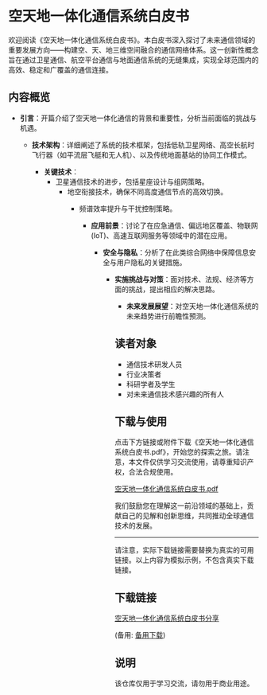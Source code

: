 # 空天地一体化通信系统白皮书

欢迎阅读《空天地一体化通信系统白皮书》。本白皮书深入探讨了未来通信领域的重要发展方向——构建空、天、地三维空间融合的通信网络体系。这一创新性概念旨在通过卫星通信、航空平台通信与地面通信系统的无缝集成，实现全球范围内的高效、稳定和广覆盖的通信连接。

## 内容概览

- **引言**：开篇介绍了空天地一体化通信的背景和重要性，分析当前面临的挑战与机遇。

  - **技术架构**：详细阐述了系统的技术框架，包括低轨卫星网络、高空长航时飞行器（如平流层飞艇和无人机）、以及传统地面基站的协同工作模式。

    - **关键技术**：
      - 卫星通信技术的进步，包括星座设计与组网策略。
        - 地空衔接技术，确保不同高度通信节点的高效切换。
          - 频谱效率提升与干扰控制策略。

            - **应用前景**：讨论了在应急通信、偏远地区覆盖、物联网(IoT)、高速互联网服务等领域中的潜在应用。

              - **安全与隐私**：分析了在此类综合网络中保障信息安全与用户隐私的关键措施。

                - **实施挑战与对策**：面对技术、法规、经济等方面的挑战，提出相应的解决思路。

                  - **未来发展展望**：对空天地一体化通信系统的未来趋势进行前瞻性预测。

                  ## 读者对象

                  - 通信技术研发人员
                  - 行业决策者
                  - 科研学者及学生
                  - 对未来通信技术感兴趣的所有人

                  ## 下载与使用

                  点击下方链接或附件下载《空天地一体化通信系统白皮书.pdf》，开始您的探索之旅。请注意，本文件仅供学习交流使用，请尊重知识产权，合法合规使用。

                  [空天地一体化通信系统白皮书.pdf](http://example.com/download/空天地一体化通信系统白皮书.pdf)

                  我们鼓励您在理解这一前沿领域的基础上，贡献自己的见解和创新思维，共同推动全球通信技术的发展。

                  ---

                  请注意，实际下载链接需要替换为真实的可用链接。以上内容为模拟示例，不包含真实下载链接。

                  ## 下载链接
                  [空天地一体化通信系统白皮书分享](https://pan.quark.cn/s/ba5b1b142cf7) 

                  (备用: [备用下载](https://pan.baidu.com/s/1p7UGFbtIEWUb-l5xU3Cn-A?pwd=1234))

                  ## 说明

                  该仓库仅用于学习交流，请勿用于商业用途。
